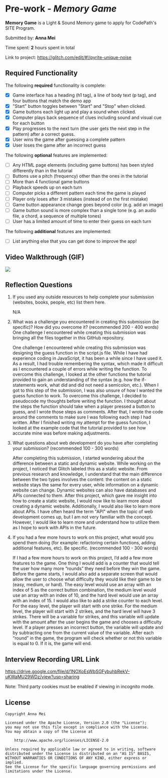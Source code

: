 # Pre-work - *Memory Game*

**Memory Game** is a Light & Sound Memory game to apply for CodePath's SITE Program. 

Submitted by: **Anna Mei**

Time spent: **2** hours spent in total

Link to project: https://glitch.com/edit/#!/pyrite-unique-noise

## Required Functionality

The following **required** functionality is complete:

* [X] Game interface has a heading (h1 tag), a line of body text (p tag), and four buttons that match the demo app
* [X] "Start" button toggles between "Start" and "Stop" when clicked. 
* [X] Game buttons each light up and play a sound when clicked. 
* [X] Computer plays back sequence of clues including sound and visual cue for each button
* [X] Play progresses to the next turn (the user gets the next step in the pattern) after a correct guess. 
* [X] User wins the game after guessing a complete pattern
* [X] User loses the game after an incorrect guess

The following **optional** features are implemented:

* [ ] Any HTML page elements (including game buttons) has been styled differently than in the tutorial
* [ ] Buttons use a pitch (frequency) other than the ones in the tutorial
* [ ] More than 4 functional game buttons
* [ ] Playback speeds up on each turn
* [ ] Computer picks a different pattern each time the game is played
* [ ] Player only loses after 3 mistakes (instead of on the first mistake)
* [ ] Game button appearance change goes beyond color (e.g. add an image)
* [ ] Game button sound is more complex than a single tone (e.g. an audio file, a chord, a sequence of multiple tones)
* [ ] User has a limited amount of time to enter their guess on each turn

The following **additional** features are implemented:

- [ ] List anything else that you can get done to improve the app!

## Video Walkthrough (GIF)

![](https://i.imgur.com/3d8pyJV.gif)

## Reflection Questions
1. If you used any outside resources to help complete your submission (websites, books, people, etc) list them here. 

    N/A



2. What was a challenge you encountered in creating this submission (be specific)? How did you overcome it? (recommended 200 - 400 words) 
One challenge I encountered while creating this submission was bringing all the files together in this GitHub repository. 

    One challenge I encountered while creating this submission was designing the guess function in the script.js file. While I have had experience coding in JavaScript, it has been a while since I have used it. As a result, I had trouble remembering the syntax, which made it difficult as I encountered a couple of errors while writing the function. To overcome this challenge, I looked at the other functions the tutorial provided to gain an understanding of the syntax (e.g. how the if-statements work, what did and did not need a semicolon, etc.). When I got to this step of the submission, I was also unsure of how I wanted the guess function to work. To overcome this challenge, I decided to pseudocode my thoughts before writing the function. I thought about the steps the function should take when a player pressed a button to guess, and I wrote those steps as comments. After that, I wrote the code around the comments to make sure I was following each step I had written. After I finished writing my attempt for the guess function, I looked at the example code that the tutorial provided to see how accurate mine was before making adjustments. 



3. What questions about web development do you have after completing your submission? (recommended 100 - 300 words) 

    After completing this submission, I started wondering about the difference between a static and dynamic website. While working on the project, I noticed that Glitch labeled this as a static website. From previous research and knowledge, I understand that the main difference between the two types involves the content: the content on a static website stays the same for every user, while information on a dynamic website can change. Dynamic websites can also have databases and APIs connected to them. After this project, which gave me insight into how to create a static website, I would now like to learn more about creating a dynamic website. Additionally, I would also like to learn more about APIs. I have often heard the term "API" when the topic of web development comes up, but I am not very familiar with the concept. However, I would like to learn more and understand how to utilize them as I hope to work with APIs in the future.



4. If you had a few more hours to work on this project, what would you spend them doing (for example: refactoring certain functions, adding additional features, etc). Be specific. (recommended 100 - 300 words)
 
    If I had a few more hours to work on this project, I’d add a few more features to the game. One thing I would add is a counter that would tell the user how many more “rounds” they need before they win the game. Before the game starts, I would also add a separate screen that would allow the user to choose what difficulty they would like their game to be (easy, medium, or hard). The easy level would use an array with an index of 5 as the correct button combination, the medium level would use an array with an index of 10, and the hard level would use an array with an index of 15. I would also like to add a strike counter to each level. For the easy level, the player will start with one strike. For the medium level, the player will start with 2 strikes, and the hard level will have 3 strikes. There will be a variable for strikes, and this variable will update with the amount after the user begins the game and chooses a difficulty level. If a player presses an incorrect button, the variable will update and by subtracting one from the current value of the variable. After each “round” in the game, the program will check whether or not this variable is equal to 0. If it is, the game will end. 



## Interview Recording URL Link

https://drive.google.com/file/d/1NOXoEsWbSGFybuhbRekV-uKWaMU29WDz/view?usp=sharing


Note: Third party cookies must be enabled if viewing in incognito mode.


## License

    Copyright Anna Mei

    Licensed under the Apache License, Version 2.0 (the "License");
    you may not use this file except in compliance with the License.
    You may obtain a copy of the License at

        http://www.apache.org/licenses/LICENSE-2.0

    Unless required by applicable law or agreed to in writing, software
    distributed under the License is distributed on an "AS IS" BASIS,
    WITHOUT WARRANTIES OR CONDITIONS OF ANY KIND, either express or implied.
    See the License for the specific language governing permissions and
    limitations under the License.
